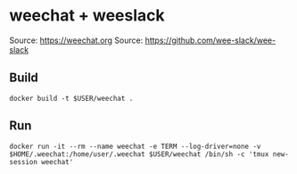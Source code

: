 # weechat + weeslack
Source: https://weechat.org
Source: https://github.com/wee-slack/wee-slack

## Build
```
docker build -t $USER/weechat .
```

## Run
```
docker run -it --rm --name weechat -e TERM --log-driver=none -v $HOME/.weechat:/home/user/.weechat $USER/weechat /bin/sh -c 'tmux new-session weechat'
```